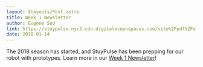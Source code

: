 ```yaml
---
layout: $layouts/Post.astro
title: Week 1 Newsletter
author: Eugene Seo
link: https://stuypulse.nyc3.cdn.digitaloceanspaces.com/site%2Fpdf%2Fold_pdfs%2F2018_week1.pdf
date: 2018-01-14
---
```


The 2018 season has started, and StuyPulse has been prepping for our robot with
prototypes.
Learn more in our [Week 1 Newsletter](https://stuypulse.nyc3.cdn.digitaloceanspaces.com/site%2Fpdf%2Fold_pdfs%2F2018_week1.pdf)!
